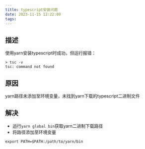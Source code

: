 ```yaml
---
title: typescript安装问题
date: 2023-11-15 12:22:09
tags:
---
```


## 描述
使用yarn安装typescript时成功，但运行报错：
```
> tsc -v
tsc: command not found
```

## 原因
yarn路径未添加至环境变量，未找到yarn下载的typescript二进制文件

## 解决
- 运行`yarn global bin`获取yarn二进制下载路径
- 将路径添加至环境变量
```
export PATH=$PATH:/path/to/yarn/bin
```